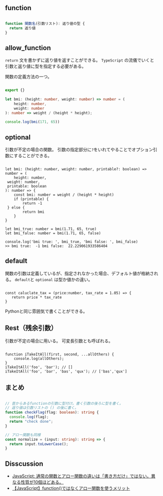 ## function

```TypeScript:function.ts

function 関数名(引数リスト): 返り値の型 {
  return 返り値
}

```

## allow_function

`return` 文を書かずに返り値を返すことができる。
`TypeScript` の流儀でいくと引数と返り値に型を指定する必要がある。


関数の定義方法の一つ。

```TypeScript:allow_function.ts

export {}  
  
let bmi: (height: number, weight: number) => number = (  
    height: number,  
 	weight: number  
): number => weight / (height * height);  
  
console.log(bmi(171, 65))

```

## optional

引数が不定の場合の関数。
引数の指定部分に`?`をいれてやることでオプション引数にすることができる。

```TypeScript: Optianl

let bmi: (height: number, weight: number, printable?: boolean) => number = (  
    height: number,  
 weight: number,  
 printable: boolean  
): number => {  
    const bmi: number = weight / (height * height)  
    if (printable) {  
        return -1  
 } else {  
        return bmi  
    }  
}  
  
let bmi_true: number = bmi(1.71, 65, true)  
let bmi_false: number = bmi(1.71, 65, false)  
  
console.log('bmi true: ', bmi_true, 'bmi false: ', bmi_false)
>> bmi true:  -1 bmi false:  22.229061933586404

```

## default

関数の引数は定義しているが、指定されなかった場合、デフォルト値が格納される。
`default`と `optional` は型か値かの違い。

 ```TypeScript:default値

 const caluclate_tax = (price:number, tax_rate = 1.05) => {
 	return price * tax_rate
 }

 ```
 
 Pythonと同じ雰囲気で書くことができる。

## Rest（残余引数）

引数が不定の場合に用いる。
可変長引数とも呼ばれる。

```TypeScript:Rest(残余引数)

function iTakeItAll(first, second, ...allOthers) {
	console.log(allOthers);
}
iTakeItAll('foo', 'bar'); // []
iTakeItAll('foo', 'bar', 'bas', 'qux'); // ['bas','qux']
```

## まとめ

```TypeScript

// 昔からあるfunctionの引数に型付け。書く引数の後ろに型を書く。
// 返り値は引数リストの () の後に書く。
function checkFlag(flag: boolean): string {
  console.log(flag);
  return "check done";
}

// アロー関数も同様
const normalize = (input: string): string => {
  return input.toLowerCase();
}

```


## Disscussion

- [JavaScript: 通常の関数とアロー関数の違いは「書き方だけ」ではない。異なる性質が10個ほどある。](https://qiita.com/suin/items/a44825d253d023e31e4d)
- [【JavaScript】function()ではなくアロー関数を使うメリット](https://keita-blog.com/programming/arrow-function)

